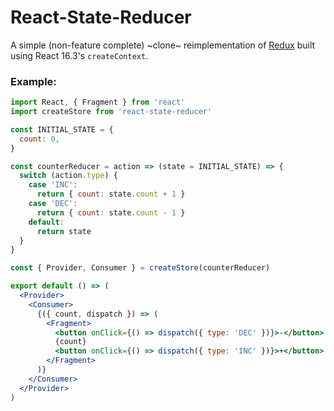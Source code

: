 # React-State-Reducer

A simple (non-feature complete) ~clone~ reimplementation of [Redux](https://redux.js.org) built using React 16.3's `createContext`.

### Example:

```jsx
import React, { Fragment } from 'react'
import createStore from 'react-state-reducer'

const INITIAL_STATE = {
  count: 0,
}

const counterReducer = action => (state = INITIAL_STATE) => {
  switch (action.type) {
    case 'INC':
      return { count: state.count + 1 }
    case 'DEC':
      return { count: state.count - 1 }
    default:
      return state
  }
}

const { Provider, Consumer } = createStore(counterReducer)

export default () => (
  <Provider>
    <Consumer>
      {({ count, dispatch }) => (
        <Fragment>
          <button onClick={() => dispatch({ type: 'DEC' })}>-</button>
          {count}
          <button onClick={() => dispatch({ type: 'INC' })}>+</button>
        </Fragment>
      )}
    </Consumer>
  </Provider>
)
```
